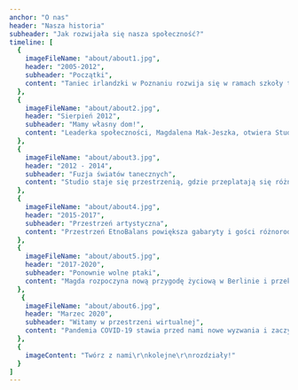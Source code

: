 ```yaml
---
anchor: "O nas"
header: "Nasza historia"
subheader: "Jak rozwijała się nasza społeczność?"
timeline: [
  {
    imageFileName: "about/about1.jpg",
    header: "2005-2012",
    subheader: "Początki",
    content: "Taniec irlandzki w Poznaniu rozwija się w ramach szkoły tańca irlandzkiego ISTA stowarzyszonej z Komisją Tańca Irlandzkiego w Dublinie oraz zespołu Celtica."
  },
  {
    imageFileName: "about/about2.jpg",
    header: "Sierpień 2012",
    subheader: "Mamy własny dom!",
    content: "Leaderka społeczności, Magdalena Mak-Jeszka, otwiera Studio Tańca EtnoBalans. Tancerze irlandzcy wprowadzają się do studia na Wielkiej 19 w Poznaniu, ciesząc się z własnej przestrzeni do treningów i spotkań."
  },
  {
    imageFileName: "about/about3.jpg",
    header: "2012 - 2014",
    subheader: "Fuzja światów tanecznych",
    content: "Studio staje się przestrzenią, gdzie przeplatają się różne taneczne światy: taniec irlandzki, step amerykański, flamenco, bal folk, swing, taniec współczesny, hula, afro, samba, salsa, broadway jazz, improwizacja..."
  },
  {
    imageFileName: "about/about4.jpg",
    header: "2015-2017",
    subheader: "Przestrzeń artystyczna",
    content: "Przestrzeń EtnoBalans powiększa gabaryty i gości różnorodne projekty artystyczne, warsztaty muzyczne i wokalne, warsztaty pracy z ciałem, potańcówki, performance, warsztaty plastyczne..."
  },
  {
    imageFileName: "about/about5.jpg",
    header: "2017-2020",
    subheader: "Ponownie wolne ptaki",
    content: "Magda rozpoczyna nową przygodę życiową w Berlinie i przekazuje przestrzeń na Wielkiej przyjaciołom. Nasza społeczność trenuje dalej, wyłaniają się nowe instruktorki prowadzące regularne zajęcia oraz zespół tańca irlandzkiego Sheemore."
  },
   {
    imageFileName: "about/about6.jpg",
    header: "Marzec 2020",
    subheader: "Witamy w przestrzeni wirtualnej",
    content: "Pandemia COVID-19 stawia przed nami nowe wyzwania i zaczynamy spotykać się także w przestrzeni wirtualnej, aby móc podtrzymywać taneczne wibracje."
  },
  {
    imageContent: "Twórz z nami\r\nkolejne\r\nrozdziały!"
  }
]
---
```

